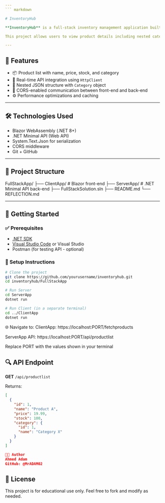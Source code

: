```yaml
---
``` markdown

# InventoryHub

**InventoryHub** is a full-stack inventory management application built with **Blazor WebAssembly** for the front-end and **.NET Minimal API** for the back-end.

This project allows users to view product details including nested category data, demonstrating seamless integration between client and server using modern web development practices.

---
```


## 🚀 Features

- 📦 Product list with name, price, stock, and category
- 🔄 Real-time API integration using `HttpClient`
- 🧩 Nested JSON structure with `Category` object
- 🔐 CORS-enabled communication between front-end and back-end
- ⚙ Performance optimizations and caching

---

## 🛠️ Technologies Used

- Blazor WebAssembly (.NET 8+)
- .NET Minimal API (Web API)
- System.Text.Json for serialization
- CORS middleware
- Git + GitHub

---

## 📂 Project Structure

FullStackApp/
├── ClientApp/ # Blazor front-end
├── ServerApp/ # .NET Minimal API back-end
├── FullStackSolution.sln
├── README.md
└── REFLECTION.md

---

## 🧪 Getting Started

### ✅ Prerequisites

- [.NET SDK](https://dotnet.microsoft.com/download)
- [Visual Studio Code](https://code.visualstudio.com/) or Visual Studio
- Postman (for testing API - optional)

### 🧱 Setup Instructions

```bash
# Clone the project
git clone https://github.com/yourusername/inventoryhub.git
cd inventoryhub/FullStackApp

# Run Server
cd ServerApp
dotnet run

# Run Client (in a separate terminal)
cd ../ClientApp
dotnet run

```

🌐 Navigate to:
ClientApp: https://localhost:PORT/fetchproducts

ServerApp API: https://localhost:PORT/api/productlist

Replace PORT with the values shown in your terminal

## 🔍 API Endpoint

**GET** `/api/productlist`

Returns:

```json
[
  {
    "id": 1,
    "name": "Product A",
    "price": 19.99,
    "stock": 100,
    "category": {
      "id": 1,
      "name": "Category X"
    }
  }
]

👨‍💻 Author
Ahmed Adam
GitHub: @MrADAM02

```

## 📄 License

This project is for educational use only. Feel free to fork and modify as needed.
